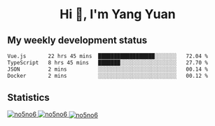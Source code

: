 <h1 align="center">Hi 👋, I'm Yang Yuan</h1>


## My weekly development status
<!--START_SECTION:waka-->

```txt
Vue.js       22 hrs 45 mins  ██████████████████░░░░░░░   72.04 %
TypeScript   8 hrs 45 mins   ███████░░░░░░░░░░░░░░░░░░   27.70 %
JSON         2 mins          ░░░░░░░░░░░░░░░░░░░░░░░░░   00.14 %
Docker       2 mins          ░░░░░░░░░░░░░░░░░░░░░░░░░   00.12 %
```

<!--END_SECTION:waka-->

## Statistics
<a href="https://github.com/anuraghazra/github-readme-stats">
  <img src="https://github-readme-stats.vercel.app/api/top-langs/?username=no5no6&theme=dracula" alt="no5no6">
</a>
<a href="https://github.com/anuraghazra/github-readme-stats">
  <img src="https://github-readme-stats.vercel.app/api?username=no5no6&show_icons=true&theme=dracula&line_height=40" alt="no5no6">
</a>
<a href="https://github.com/anuraghazra/github-readme-stats">
  <img align="center" src="https://github-readme-streak-stats.herokuapp.com/?user=no5no6&theme=dracula" alt="no5no6" />
</a>